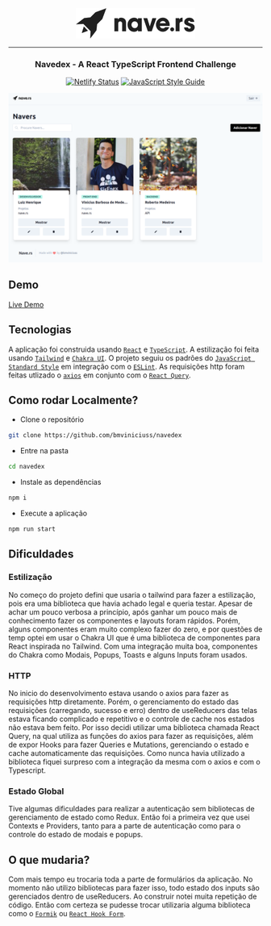 <div align="center">
  <img src="./docs/nave-logo.png" />
</div>

<hr />
<h3 align="center">Navedex - A React TypeScript Frontend Challenge</h3>


<div align="center">

[![Netlify Status](https://api.netlify.com/api/v1/badges/ea2bd15f-feb2-4546-b96c-9b89694e1927/deploy-status)](https://app.netlify.com/sites/navedex-bmviniciuss/deploys)
[![JavaScript Style Guide](https://img.shields.io/badge/code_style-standard-brightgreen.svg)](https://standardjs.com)

</div>

<div align="center">
  <img src="./docs/home.png" />
</div>


## Demo
[Live Demo](https://navedex-bmviniciuss.netlify.app/)

## Tecnologias
A aplicação foi construida usando [`React`](https://pt-br.reactjs.org/) e [`TypeScript`](https://www.typescriptlang.org/). A estilização foi feita usando [`Tailwind`](https://tailwindcss.com/) e [`Chakra UI`](https://chakra-ui.com/). O projeto seguiu os padrões do [`JavaScript Standard Style`](https://standardjs.com/) em integração com o [`ESLint`](https://eslint.org/). As requisições http foram feitas utlizado o [`axios`](https://github.com/axios/axios) em conjunto com o [`React Query`](https://github.com/tannerlinsley/react-query).

## Como rodar Localmente?
- Clone o repositório
```bash
git clone https://github.com/bmviniciuss/navedex
```
- Entre na pasta
```bash
cd navedex
```
- Instale as dependências
```bash
npm i
```
- Execute a aplicação
```bash
npm run start
```

## Dificuldades
### Estilização

No começo do projeto defini que usaria o tailwind para fazer a estilização, pois era uma biblioteca que havia achado legal e queria testar. Apesar de achar um pouco verbosa a princípio, após ganhar um pouco mais de conhecimento fazer os componentes e layouts foram rápidos. Porém, alguns componentes eram muito complexo fazer do zero, e por questões de temp optei em usar o Chakra UI que é uma biblioteca de componentes para React inspirada no Tailwind. Com uma integração muita boa, componentes do Chakra como Modais, Popups, Toasts e alguns Inputs foram usados.

### HTTP

No inicio do desenvolvimento estava usando o axios para fazer as requisições http diretamente. Porém, o gerenciamento do estado das requisições (carregando, sucesso e erro) dentro de useReducers das telas estava ficando complicado e repetitivo e o controle de cache nos estados não estava bem feito. Por isso decidi utilizar uma biblioteca chamada React Query, na qual utiliza as funções do axios para fazer as requisições, além de expor Hooks para fazer Queries e Mutations, gerenciando o estado e cache automaticamente das requisições. Como nunca havia utilizado a biblioteca fiquei surpreso com a integração da mesma com o axios e com o Typescript.

### Estado Global

Tive algumas dificuldades para realizar a autenticação sem bibliotecas de gerenciamento de estado como Redux. Então foi a primeira vez que usei Contexts e Providers, tanto para a parte de autenticação como para o controle do estado de modais e popups.

## O que mudaria?
Com mais tempo eu trocaria toda a parte de formulários da aplicação. No momento não utilizo bibliotecas para fazer isso, todo estado dos inputs são gerenciados dentro de useReducers. Ao construir notei muita repetição de código. Então com certeza se pudesse trocar utilizaria alguma biblioteca como o [`Formik`](https://formik.org/) ou [`React Hook Form`](https://react-hook-form.com/).
